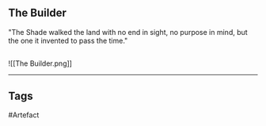 ## The Builder
"The Shade walked the land with no end in sight,
no purpose in mind,
but the one it invented to pass the time."
## 
![[The Builder.png]]

---
## Tags
#Artefact